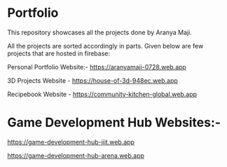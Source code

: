 # Portfolio
This repository showcases all the projects done by Aranya Maji.

All the projects are sorted accordingly in parts. Given below are few projects that are hosted in firebase:

Personal Portfolio Website:- https://aranyamaji-0728.web.app

3D Projects Website - https://house-of-3d-948ec.web.app

Recipebook Website - https://community-kitchen-global.web.app

# Game Development Hub Websites:-

https://game-development-hub-jiit.web.app

https://game-development-hub-arena.web.app
